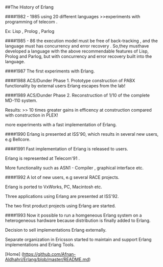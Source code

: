 ##The History of Erlang

####1982 - 1985
using 20 different languages >>experiments with programming of telecom . 

Ex: Lisp , Prolog , Parlog 


####1985 - 86
the execution model must be free of back-tracking , and the language must has  concurrency and error recovery .
So,they musthave developed a language with the above recommendable features of Lisp, Prolog and Parlog, but with concurrency and error recovery built into the language.


####1987
The first experiments with Erlang.


####1988
ACS/Dunder Phase 1. Prototype construction of PABX functionality by external users Erlang escapes from the lab!


####1989
ACS/Dunder Phase 2. Reconstruction of 1/10 of the complete MD-110 system.

Results: >> 10 times greater gains in efficency at construction compared with construction in PLEX!

more experiments with a fast implementation of Erlang.


####1990
Erlang is presented at ISS'90, which results in several new users, e.g Bellcore.


####1991
Fast implementation of Erlang is released to users. 

Erlang is represented at Telecom'91 . 

More functionality such as ASN1 - Compiler , graphical interface etc.


####1992
A lot of new users, e.g several RACE projects.

Erlang is ported to VxWorks, PC, Macintosh etc. 

Three applications using Erlang are presented at ISS'92. 

The two first product projects using Erlang are started.


####1993
Now it possible to run a homgeneous Erlang system on a heterogeneous hardware because distribution is finally added to Erlang.

Decision to sell implementations Erlang externally.

Separate organization in Ericsson started to maintain and support Erlang implementations and Erlang Tools.


[Home] (https://github.com/Afnan-Aldhahri/Erlang/blob/master/README.md) 
